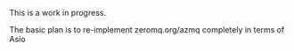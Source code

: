 This is a work in progress.

The basic plan is to re-implement zeromq.org/azmq completely in terms of Asio

